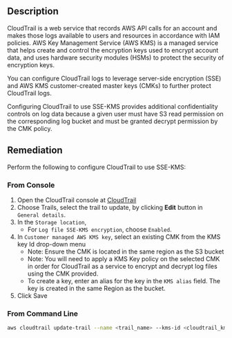 ## Description

CloudTrail is a web service that records AWS API calls for an account and makes those logs available to users and resources in accordance with IAM policies. AWS Key Management Service (AWS KMS) is a managed service that helps create and control the encryption keys used to encrypt account data, and uses hardware security modules (HSMs) to protect the security of encryption keys.

You can configure CloudTrail logs to leverage server-side encryption (SSE) and AWS KMS customer-created master keys (CMKs) to further protect CloudTrail logs.

Configuring CloudTrail to use SSE-KMS provides additional confidentiality controls on log data because a given user must have S3 read permission on the corresponding log bucket and must be granted decrypt permission by the CMK policy.

## Remediation

Perform the following to configure CloudTrail to use SSE-KMS:

### From Console

1. Open the CloudTrail console at [CloudTrail](https://console.aws.amazon.com/cloudtrail)
2. Choose Trails, select the trail to update, by clicking **Edit** button in `General details`.
3. In the `Storage location`,
    - For `Log file SSE-KMS encryption`, choose `Enabled`.
4. In `Customer managed AWS KMS key`, select an existing CMK from the KMS key Id drop-down menu
    - Note: Ensure the CMK is located in the same region as the S3 bucket
    - Note: You will need to apply a KMS Key policy on the selected CMK in order for CloudTrail as a service to encrypt and decrypt log files using the CMK provided.
    - To create a key, enter an alias for the key in the `KMS alias` field. The key is created in the same Region as the bucket.
5. Click Save

### From Command Line

```bash
aws cloudtrail update-trail --name <trail_name> --kms-id <cloudtrail_kms_key> aws kms put-key-policy --key-id <cloudtrail_kms_key> --policy <cloudtrail_kms_key_policy>
```
